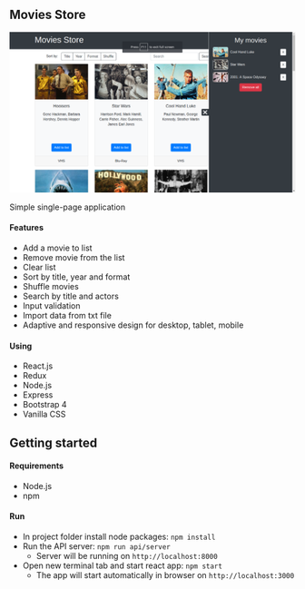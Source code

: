 ## Movies Store

![movies store](https://github.com/SerhiiLarchenko/movies-store/blob/master/readme_files/movies.png)

Simple single-page application

#### Features
- Add a movie to list
- Remove movie from the list
- Clear list
- Sort by title, year and format
- Shuffle movies
- Search by title and actors
- Input validation
- Import data from txt file
- Adaptive and responsive design for desktop, tablet, mobile

#### Using
- React.js
- Redux
- Node.js
- Express
- Bootstrap 4
- Vanilla CSS

## Getting started

#### Requirements
- Node.js
- npm

#### Run
- In project folder install node packages:
  `npm install`
- Run the API server:
  `npm run api/server`
  * Server will be running on  `http://localhost:8000`
- Open new terminal tab and start react app:
  `npm start`
  * The app will start automatically in browser on `http://localhost:3000`
